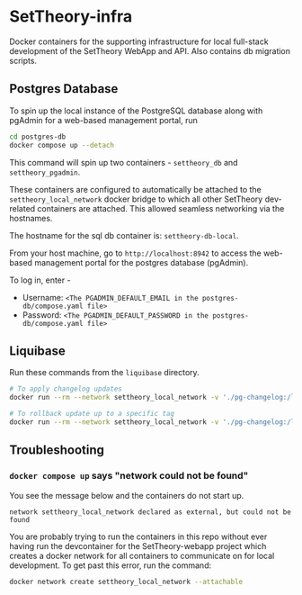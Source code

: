 # SetTheory-infra
Docker containers for the supporting infrastructure for local full-stack development of the SetTheory WebApp and API.
Also contains db migration scripts.

## Postgres Database
To spin up the local instance of the PostgreSQL database along with pgAdmin for a web-based management portal, run

```bash
cd postgres-db
docker compose up --detach
```

This command will spin up two containers - `settheory_db` and `settheory_pgadmin`.

These containers are configured to automatically be attached to the `settheory_local_network` docker bridge to which all other SetTheory dev-related containers are attached. This allowed seamless networking via the hostnames.

The hostname for the sql db container is: `settheory-db-local`.

From your host machine, go to `http://localhost:8942` to access the web-based management portal for the postgres database (pgAdmin).

To log in, enter -
* Username: `<The PGADMIN_DEFAULT_EMAIL in the postgres-db/compose.yaml file>`
* Password: `<The PGADMIN_DEFAULT_PASSWORD in the postgres-db/compose.yaml file>`

## Liquibase
Run these commands from the `liquibase` directory.

```bash
# To apply changelog updates
docker run --rm --network settheory_local_network -v './pg-changelog:/liquibase/changelog' -v './liquibase.properties:/liquibase/liquibase.docker.properties' liquibase:4.32.0-alpine liquibase --defaults-file=/liquibase/liquibase.docker.properties update

# To rollback update up to a specific tag
docker run --rm --network settheory_local_network -v './pg-changelog:/liquibase/changelog' -v './liquibase.properties:/liquibase/liquibase.docker.properties' liquibase:4.32.0-alpine liquibase --defaults-file=/liquibase/liquibase.docker.properties rollback --tag=_epoch
```

## Troubleshooting
### `docker compose up` says "network could not be found"
You see the message below and the containers do not start up.
```
network settheory_local_network declared as external, but could not be found
```
You are probably trying to run the containers in this repo without ever having run the devcontainer for the SetTheory-webapp project which creates a docker network for all containers to communicate on for local development. To get past this error, run the command:

```bash
docker network create settheory_local_network --attachable
```

